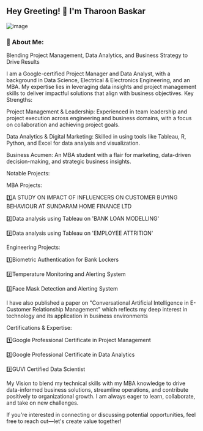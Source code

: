 <h2 class="centered">Hey Greeting! 👋 I'm Tharoon Baskar</h2>

![image](https://github.com/user-attachments/assets/e3186f9b-bf78-4d54-8a25-00561b10198b)


<h3 Class="centered">💬 About Me:</h3>

Blending Project Management, Data Analytics, and Business Strategy to Drive Results

I am a Google-certified Project Manager and Data Analyst, with a background in Data Science, Electrical & Electronics Engineering, and an MBA. My expertise lies in leveraging data insights and project management skills to deliver impactful solutions that align with business objectives.
Key Strengths:

Project Management & Leadership: Experienced in team leadership and project execution across engineering and business domains, with a focus on collaboration and achieving project goals.

Data Analytics & Digital Marketing: Skilled in using tools like Tableau, R, Python, and Excel for data analysis and visualization.

Business Acumen: An MBA student with a flair for marketing, data-driven decision-making, and strategic business insights.

Notable Projects:

MBA Projects:

1️⃣A STUDY ON IMPACT OF INFLUENCERS ON CUSTOMER BUYING BEHAVIOUR AT SUNDARAM HOME FINANCE LTD

2️⃣Data analysis using Tableau on 'BANK LOAN MODELLING'

3️⃣Data analysis using Tableau on 'EMPLOYEE ATTRITION'

Engineering Projects:

1️⃣Biometric Authentication for Bank Lockers

2️⃣Temperature Monitoring and Alerting System

3️⃣Face Mask Detection and Alerting System

I have also published a paper on "Conversational Artificial Intelligence in E-Customer Relationship Management" which reflects my deep interest in technology and its application in business environments

Certifications & Expertise:

1️⃣Google Professional Certificate in Project Management

2️⃣Google Professional Certificate in Data Analytics

3️⃣GUVI Certified Data Scientist

My Vision to blend my technical skills with my MBA knowledge to drive data-informed business solutions, streamline operations, and contribute positively to organizational growth. I am always eager to learn, collaborate, and take on new challenges.

If you're interested in connecting or discussing potential opportunities, feel free to reach out—let's create value together!
